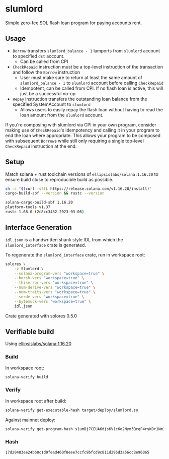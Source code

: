# slumlord

Simple zero-fee SOL flash loan program for paying accounts rent.

## Usage

- `Borrow` transfers `slumlord_balance - 1` lamports from `slumlord` account to specified `dst` account.
  - Can be called from CPI
- `CheckRepaid` instruction must be a top-level instruction of the transaction and follow the `Borrow` instruction
  - User must make sure to return at least the same amount of `slumlord_balance - 1` to `slumlord` account before calling `CheckRepaid`
  - Idempotent, can be called from CPI. If no flash loan is active, this will just be a successful no-op
- `Repay` instruction transfers the outstanding loan balance from the specified SystemAccount to `slumlord`
  - Allows users to easily repay the flash loan without having to read the loan amount from the `slumlord` account.

If you're composing with slumlord via CPI in your own program, consider making use of `CheckRepaid`'s idempotency and calling it in your program to end the loan where appropriate. This allows your program to be composed with subsequent `Borrow`s while still only requiring a single top-level `CheckRepaid` instruction at the end.

## Setup

Match solana + rust toolchain versions of `ellipsislabs/solana:1.16.20` to ensure build close to reproducible build as possible.

```sh
sh -c "$(curl -sSfL https://release.solana.com/v1.16.20/install)"
cargo-build-sbf --version && rustc --version

solana-cargo-build-sbf 1.16.20
platform-tools v1.37
rustc 1.68.0 (2c8cc3432 2023-03-06)
```

## Interface Generation

`idl.json` is a handwritten shank style IDL from which the `slumlord_interface` crate is generated.

To regenerate the `slumlord_interface` crate, run in workspace root:

```sh
solores \
    -z Slumlord \
    --solana-program-vers "workspace=true" \
    --borsh-vers "workspace=true" \
    --thiserror-vers "workspace=true" \
    --num-derive-vers "workspace=true" \
    --num-traits-vers "workspace=true" \
    --serde-vers "workspace=true" \
    --bytemuck-vers "workspace=true" \
    idl.json
```

Crate generated with solores 0.5.0

## Verifiable build

Using [ellipsislabs/solana:1.16.20](https://github.com/Ellipsis-Labs/solana-verifiable-build/blob/master/docker/v1.16.20.Dockerfile)

### Build

In workspace root:

```sh
solana-verify build
```

### Verify

In workspace root after build:

```sh
solana-verify get-executable-hash target/deploy/slumlord.so
```

Against mainnet deploy:

```sh
solana-verify get-program-hash s1umBj7CEUA6djs6V1c6o2Nym3QrqF4ryKDr1Nm1FKt
```

### Hash

```sh
17d20483ee24bb0c1d0fead460f8eee7ccfc9bfcd9c811d295d3a56cc8e96065
```
